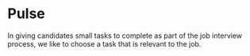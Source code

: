 # Pulse
In giving candidates small tasks to complete as part of the job interview process, we like to choose a task that is relevant to the job.
